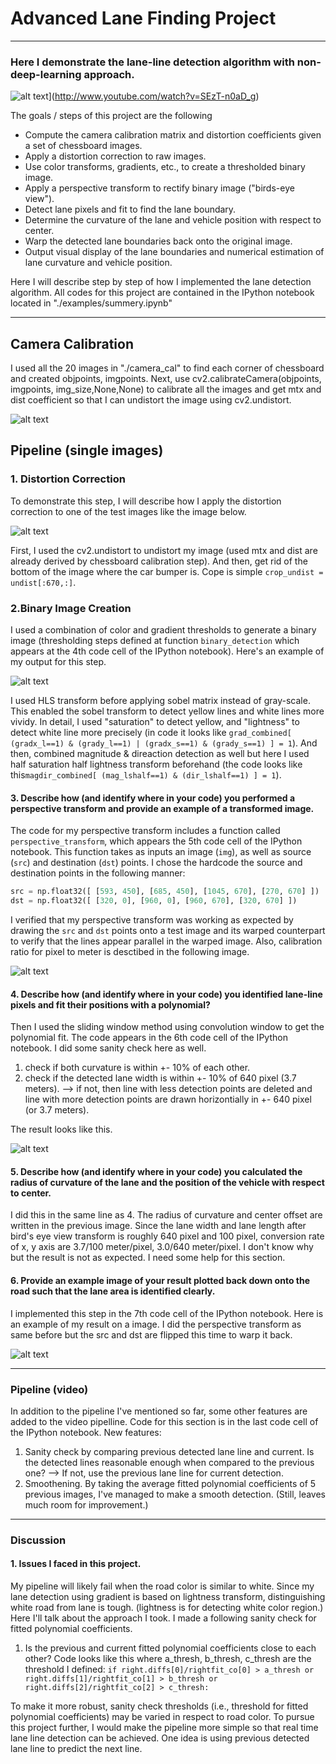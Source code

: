 # Advanced Lane Finding Project
---
### Here I demonstrate the lane-line detection algorithm with non-deep-learning approach.


![alt text](http://img.youtube.com/vi/SEzT-n0aD_g/0.jpg)](http://www.youtube.com/watch?v=SEzT-n0aD_g)


The goals / steps of this project are the following

* Compute the camera calibration matrix and distortion coefficients given a set of chessboard images.
* Apply a distortion correction to raw images.
* Use color transforms, gradients, etc., to create a thresholded binary image.
* Apply a perspective transform to rectify binary image ("birds-eye view").
* Detect lane pixels and fit to find the lane boundary.
* Determine the curvature of the lane and vehicle position with respect to center.
* Warp the detected lane boundaries back onto the original image.
* Output visual display of the lane boundaries and numerical estimation of lane curvature and vehicle position.

[//]: # (Image References)

[image1]: ./output_images/undistort_and_warped.jpg "Undistorted"
[image2]: ./output_images/undistort_and_crop.png "Road Transformed"
[image3]: ./output_images/binary_lanedetect.PNG "Binary Example"
[image4]: ./output_images/birds_eye_view.PNG "Warp Example"
[image5]: ./output_images/sliding_window_and_curvature.PNG "Fit Visual"
[image6]: ./output_images/unwarp.png "Output"

Here I will describe step by step of how I implemented the lane detection algorithm. All codes for this project are contained in the IPython notebook located in "./examples/summery.ipynb"

---

## Camera Calibration
I used all the 20 images in "./camera_cal" to find each corner of chessboard and created objpoints, imgpoints.
Next, use cv2.calibrateCamera(objpoints, imgpoints, img_size,None,None) to calibrate all the images and get mtx and dist coefficient so that I can undistort the image using cv2.undistort.

![alt text][image1]

## Pipeline (single images)

### 1. Distortion Correction
To demonstrate this step, I will describe how I apply the distortion correction to one of the test images like the image below.

![alt text][image2]

First, I used the cv2.undistort to undistort my image (used mtx and dist are already derived by chessboard calibration step).
And then, get rid of the bottom of the image where the car bumper is. Cope is simple ```crop_undist = undist[:670,:]```.

### 2.Binary Image Creation
I used a combination of color and gradient thresholds to generate a binary image (thresholding steps defined at function ```binary_detection``` which appears at the 4th code cell of the IPython notebook).  Here's an example of my output for this step.

![alt text][image3]

I used HLS transform before applying sobel matrix instead of gray-scale. This enabled the sobel transform to detect yellow lines and white lines more vividy. In detail, I used "saturation" to detect yellow, and "lightness" to detect white line more precisely (in code it looks like ```grad_combined[ (gradx_l==1) & (grady_l==1) | (gradx_s==1) & (grady_s==1) ] = 1```).
And then, combined magnitude & direaction detection as well but here I used half saturation half lightness transform beforehand (the code looks like this```magdir_combined[ (mag_lshalf==1) & (dir_lshalf==1) ] = 1```).

#### 3. Describe how (and identify where in your code) you performed a perspective transform and provide an example of a transformed image.
The code for my perspective transform includes a function called `perspective_transform`, which appears the 5th code cell of the IPython notebook.  This function takes as inputs an image (`img`), as well as source (`src`) and destination (`dst`) points.  I chose the hardcode the source and destination points in the following manner:

```python
src = np.float32([ [593, 450], [685, 450], [1045, 670], [270, 670] ])
dst = np.float32([ [320, 0], [960, 0], [960, 670], [320, 670] ])
```

I verified that my perspective transform was working as expected by drawing the `src` and `dst` points onto a test image and its warped counterpart to verify that the lines appear parallel in the warped image.
Also, calibration ratio for pixel to meter is desctibed in the following image.

![alt text][image4]


#### 4. Describe how (and identify where in your code) you identified lane-line pixels and fit their positions with a polynomial?
Then I used the sliding window method using convolution window to get the polynomial fit.
The code appears in the 6th code cell of the IPython notebook.
I did some sanity check here as well.
1. check if both curvature is within +- 10% of each other.
2. check if the detected lane width is within +- 10% of 640 pixel (3.7 meters).
 -->  if not, then line with less detection points are deleted and line with more detection points are drawn horizontially in +- 640 pixel (or 3.7 meters).

The result looks like this.

![alt text][image5]


#### 5. Describe how (and identify where in your code) you calculated the radius of curvature of the lane and the position of the vehicle with respect to center.
I did this in the same line as 4. The radius of curvature and center offset are written in the previous image.
Since the lane width and lane length after bird's eye view transform is roughly 640 pixel and 100 pixel, conversion rate of x, y axis are 3.7/100 meter/pixel, 3.0/640 meter/pixel. I don't know why but the result is not as expected. I need some help for this section.

#### 6. Provide an example image of your result plotted back down onto the road such that the lane area is identified clearly.
I implemented this step in the 7th code cell of the IPython notebook. Here is an example of my result on a image.
I did the perspective transform as same before but the src and dst are flipped this time to warp it back.

![alt text][image6]

---

### Pipeline (video)
In addition to the pipeline I've mentioned so far, some other features are added to the video pipelline.
Code for this section is in the last code cell of the IPython notebook.
New features:
1. Sanity check by comparing previous detected lane line and current.
   Is the detected lines reasonable enough when compared to the previous one?
   --> If not, use the previous lane line for current detection.
2. Smoothening.
   By taking the average fitted polynomial coefficients of 5 previous images, I've managed to make a smooth detection.
   (Still, leaves much room for improvement.)

---

### Discussion

#### 1. Issues I faced in this project.
My pipeline will likely fail when the road color is similar to white. Since my lane detection using gradient is based on lightness transform, distinguishing white road from lane is tough. (lightness is for detecting white color region.)
Here I'll talk about the approach I took. I made a following sanity check for fitted polynomial coefficients.
1. Is the previous and current fitted polynomial coefficients close to each other?
   Code looks like this where a_thresh, b_thresh, c_thresh are the threshold I defined: 
   ```if right.diffs[0]/rightfit_co[0] > a_thresh or right.diffs[1]/rightfit_co[1] > b_thresh or right.diffs[2]/rightfit_co[2] > c_thresh:```

To make it more robust, sanity check thresholds (i.e., threshold for fitted polynomial coefficients) may be varied in respect to road color.
To pursue this project further, I would make the pipeline more simple so that real time lane line detection can be achieved.
One idea is using previous detected lane line to predict the next line.
